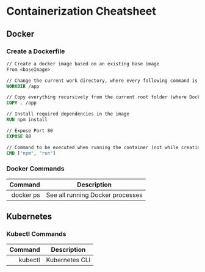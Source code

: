 # Containerization Cheatsheet

## Docker

### Create a Dockerfile

```Dockerfile
// Create a docker image based on an existing base image
From <baseImage>

// Change the current work directory, where every following command is executing
WORKDIR /app

// Copy everything recursively from the current root folder (where Dockerfile is located) into the image to /app
COPY . /app

// Install required dependencies in the image
RUN npm install

// Expose Port 80
EXPOSE 80

// Command to be executed when running the container (not while creating the image)
CMD ["npm", "run"]
```

### Docker Commands

|   Command | Description                      |
| --------: | -------------------------------- |
| docker ps | See all running Docker processes |

## Kubernetes

### Kubectl Commands

| Command | Description    |
| ------: | -------------- |
| kubectl | Kubernetes CLI |
